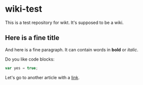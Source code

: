 wiki-test
=========

This is a test repository for wikt. It's supposed to be a wiki.

## Here is a fine title

And here is a fine paragraph. It can contain words in **bold** or *italic*.

Do you like code blocks:

```javascript
var yes = true;
```

Let's go to another article with a [link](article.md).

